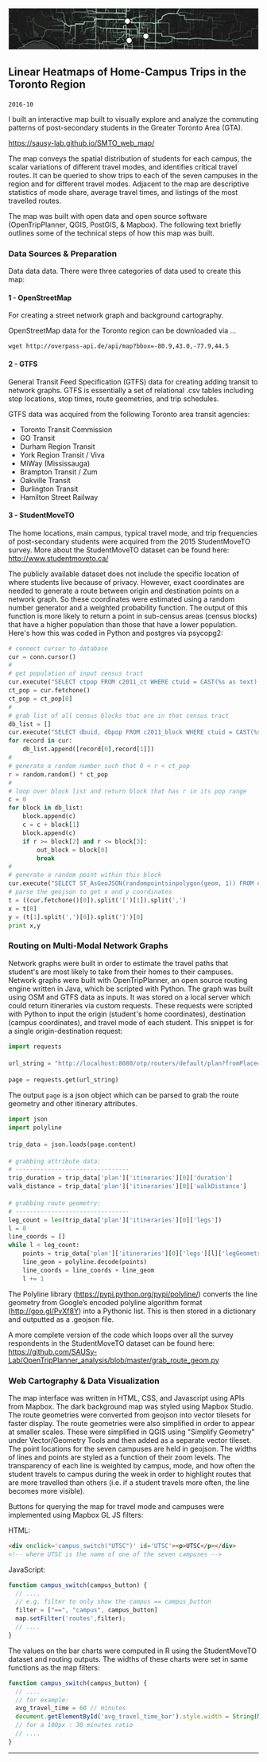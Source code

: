 
![header](h.png)

## Linear Heatmaps of Home-Campus Trips in the Toronto Region

`2016-10`

I built an interactive map built to visually explore and analyze the commuting patterns of post-secondary students in the Greater Toronto Area (GTA).

https://sausy-lab.github.io/SMTO_web_map/

The map conveys the spatial distribution of students for each campus, the scalar variations of different travel modes, and identifies critical travel routes. It can be queried to show trips to each of the seven campuses in the region and for different travel modes. Adjacent to the map are descriptive statistics of mode share, average travel times, and listings of the most travelled routes.

The map was built with open data and open source software (OpenTripPlanner, QGIS, PostGIS, & Mapbox). The following text briefly outlines some of the technical steps of how this map was built.

### Data Sources & Preparation

Data data data. There were three categories of data used to create this map:

#### 1 - OpenStreetMap

For creating a street network graph and background cartography.

OpenStreetMap data for the Toronto region can be downloaded via ...

```
wget http://overpass-api.de/api/map?bbox=-80.9,43.0,-77.9,44.5
```

#### 2 - GTFS

General Transit Feed Specification (GTFS) data for creating adding transit to network graphs. GTFS is essentially a set of relational .csv tables including stop locations, stop times, route geometries, and trip schedules.

GTFS data was acquired from the following Toronto area transit agencies:
- Toronto Transit Commission
- GO Transit
- Durham Region Transit
- York Region Transit / Viva
- MiWay (Mississauga)
- Brampton Transit / Zum
- Oakville Transit
- Burlington Transit
- Hamilton Street Railway

#### 3 - StudentMoveTO

The home locations, main campus, typical travel mode, and trip frequencies of post-secondary students were acquired from the 2015 StudentMoveTO survey. More about the StudentMoveTO dataset can be found here:
http://www.studentmoveto.ca/

The publicly available dataset does not include the specific location of where students live because of privacy. However, exact coordinates are needed to generate a route between origin and destination points on a network graph. So these coordinates were estimated using a random number generator and a weighted probability function. The output of this function is more likely to return a point in sub-census areas (census blocks) that have a higher population than those that have a lower population. Here's how this was coded in Python and postgres via psycopg2:

```python
# connect cursor to database
cur = conn.cursor()
#
# get population of input census tract
cur.execute("SELECT ctpop FROM c2011_ct WHERE ctuid = CAST(%s as text);" %CT_in)
ct_pop = cur.fetchone()
ct_pop = ct_pop[0]
#
# grab list of all census blocks that are in that census tract
db_list = []
cur.execute("SELECT dbuid, dbpop FROM c2011_block WHERE ctuid = CAST(%s as text);" %CT_in)
for record in cur:
    db_list.append([record[0],record[1]])
#
# generate a random number such that 0 < r < ct_pop
r = random.random() * ct_pop
#
# loop over block list and return block that has r in its pop range
c = 0
for block in db_list:
    block.append(c)
    c = c + block[1]
    block.append(c)
    if r >= block[2] and r <= block[3]:
        out_block = block[0]
        break
#
# generate a random point within this block
cur.execute("SELECT ST_AsGeoJSON(randompointsinpolygon(geom, 1)) FROM c2011_block WHERE dbuid = CAST(%s as text);" %out_block)
# parse the geojson to get x and y coordinates
t = ((cur.fetchone()[0]).split('[')[1]).split(',')
x = t[0]
y = (t[1].split(',')[0]).split(']')[0]
print x,y
```

### Routing on Multi-Modal Network Graphs

Network graphs were built in order to estimate the travel paths that student's are most likely to take from their homes to their campuses. Network graphs were built with OpenTripPlanner, an open source routing engine written in Java, which be scripted with Python. The graph was built using OSM and GTFS data as inputs. It was stored on a local server which could return itineraries via custom requests. These requests were scripted with Python to input the origin (student's home coordinates), destination (campus coordinates), and travel mode of each student. This snippet is for a single origin-destination request:

```python
import requests

url_string = "http://localhost:8080/otp/routers/default/plan?fromPlace=" + str(origin_lat) + "%2C" + str(origin_lon) + "&toPlace=" + str(destination_lat) + "%2C" + str(destination_lon) + "&time=8:00am&date=07-20-2016&mode=" + mode + "&maxWalkDistance=999999&arriveBy=false&wheelchair=false&locale=en"

page = requests.get(url_string)
```

The output `page` is a json object which can be parsed to grab the route geometry and other itinerary attributes.

```python
import json
import polyline

trip_data = json.loads(page.content)

# grabbing attribute data:
# --------------------------------
trip_duration = trip_data['plan']['itineraries'][0]['duration']
walk_distance = trip_data['plan']['itineraries'][0]['walkDistance']

# grabbing route geometry:
# --------------------------------
leg_count = len(trip_data['plan']['itineraries'][0]['legs'])
l = 0
line_coords = []
while l < leg_count:
    points = trip_data['plan']['itineraries'][0]['legs'][l]['legGeometry']['points']
    line_geom = polyline.decode(points)
    line_coords = line_coords + line_geom
    l += 1
```

The Polyline library (https://pypi.python.org/pypi/polyline/) converts the line geometry from Google’s encoded polyline algorithm format (http://goo.gl/PvXf8Y) into a Pythonic list. This is then stored in a dictionary and outputted as a .geojson file.

A more complete version of the code which loops over all the survey respondents in the StudentMoveTO dataset can be found here:
https://github.com/SAUSy-Lab/OpenTripPlanner_analysis/blob/master/grab_route_geom.py

### Web Cartography & Data Visualization

The map interface was written in HTML, CSS, and Javascript using APIs from Mapbox. The dark background map was styled using Mapbox Studio. The route geometries were converted from geojson into vector tilesets for faster display. The route geometries were also simplified in order to appear at smaller scales. These were simplified in QGIS using "Simplify Geometry" under Vector/Geometry Tools and then added as a separate vector tileset. The point locations for the seven campuses are held in geojson. The widths of lines and points are styled as a function of their zoom levels. The transparency of each line is weighted by campus, mode, and how often the student travels to campus during the week in order to highlight routes that are more travelled than others (i.e. if a student travels more often, the line becomes more visible).

Buttons for querying the map for travel mode and campuses were implemented using Mapbox GL JS filters:

HTML:
```html
<div onclick='campus_switch("UTSC")' id='UTSC'><p>UTSC</p></div>
<!-- where UTSC is the name of one of the seven campuses -->
```

JavaScript:
```js
function campus_switch(campus_button) {
  // ....
  // e.g. filter to only show the campus == campus_button
  filter = ["==", "campus", campus_button]
  map.setFilter('routes',filter);
  // ....
}
```

The values on the bar charts were computed in R using the StudentMoveTO dataset and routing outputs. The widths of these charts were set in same functions as the map filters:

```js
function campus_switch(campus_button) {
  // ....
  // for example:
  avg_travel_time = 60 // minutes
  document.getElementById('avg_travel_time_bar').style.width = String(Math.floor(avg_travel_time * 3.3333333)) + 'px';
  // for a 100px : 30 minutes ratio
  // ....
}
```


---
